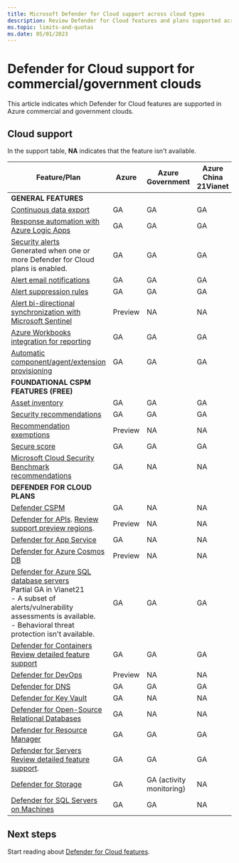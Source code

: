 ```yaml
---
title: Microsoft Defender for Cloud support across cloud types
description: Review Defender for Cloud features and plans supported across different clouds
ms.topic: limits-and-quotas
ms.date: 05/01/2023
---
```


# Defender for Cloud support for commercial/government clouds

This article indicates which Defender for Cloud features are supported in Azure commercial and government clouds. 

## Cloud support

In the support table, **NA** indicates that the feature isn't available.

**Feature/Plan** | **Azure** | **Azure Government** | **Azure China**<br/>**21Vianet**
--- | --- | --- | --- 
**GENERAL FEATURES** | | |
[Continuous data export](continuous-export.md) | GA | GA | GA
[Response automation with Azure Logic Apps ](./workflow-automation.md) | GA | GA | GA
[Security alerts](alerts-overview)<br/> Generated when one or more Defender for Cloud plans is enabled. | GA | GA | GA
[Alert email notifications](configure-email-notifications.md) | GA | GA | GA
[Alert suppression rules](alerts-suppression-rules.md) | GA | GA | GA
[Alert bi-directional synchronization with Microsoft Sentinel](../sentinel/connect-azure-security-center.md) | Preview | NA | NA
[Azure Workbooks integration for reporting](custom-dashboards-azure-workbooks.md) | GA | GA | GA
[Automatic component/agent/extension provisioning](monitoring-components.md) | GA | GA | GA
**FOUNDATIONAL CSPM FEATURES (FREE)** | | |  
[Asset inventory](asset-inventory.md) | GA | GA | GA
[Security recommendations](security-policy-concept.md) | GA | GA | GA
[Recommendation exemptions](exempt-resource.md) | Preview | NA | NA
[Secure score](secure-score-security-controls.md) | GA | GA | GA
[Microsoft Cloud Security Benchmark recommendations](concept-regulatory-compliance.md) | GA | NA | NA
**DEFENDER FOR CLOUD PLANS** | | |
[Defender CSPM](concept-cloud-security-posture-management.md)| GA | NA | NA
[Defender for APIs](defender-for-apis-introduction.md). [Review support preview regions](defender-for-apis-prepare.md#cloud-and-region-support). | Preview | NA | NA
[Defender for App Service](defender-for-app-service-introduction.md) | GA | NA | NA
[Defender for Azure Cosmos DB](concept-defender-for-cosmos.md) | Preview | NA | NA
[Defender for Azure SQL database servers](defender-for-sql-introduction.md)<br/>Partial GA in Vianet21<br/> - A subset of alerts/vulnerability assessments is available.<br/>- Behavioral threat protection isn't available.| GA | GA | GA
[Defender for Containers](defender-for-containers-introduction.md)<br/>[Review detailed feature support](support-matrix-defender-for-containers.md) | GA | GA | GA
[Defender for DevOps](defender-for-devops-introduction.md) |Preview | NA | NA
[Defender for DNS](defender-for-dns-introduction.md) | GA | GA | GA
[Defender for Key Vault](defender-for-key-vault-introduction.md) | GA | NA | NA
[Defender for Open-Source Relational Databases](defender-for-databases-introduction.md) | GA | NA | NA  
[Defender for Resource Manager](defender-for-resource-manager-introduction.md) | GA | GA | GA
[Defender for Servers](plan-defender-for-servers.md)<br/>[Review detailed feature support](support-matrix-defender-for-servers.md). | GA | GA | GA
[Defender for Storage](defender-for-storage-introduction.md) | GA | GA (activity monitoring) | NA
[Defender for SQL Servers on Machines](defender-for-sql-introduction.md) | GA | GA | NA




## Next steps

Start reading about [Defender for Cloud features](defender-for-cloud-introduction.md).
